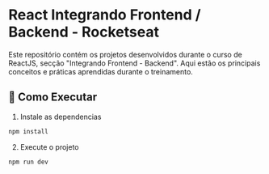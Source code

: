 # React Integrando Frontend / Backend - Rocketseat

Este repositório contém os projetos desenvolvidos durante o curso de ReactJS, secção "Integrando Frontend - Backend". Aqui estão os principais conceitos e práticas aprendidas durante o treinamento.

## 🚀 Como Executar

1. Instale as dependencias

```bash
npm install
```

2. Execute o projeto

```bash
npm run dev
```
